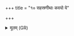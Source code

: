 +++
title = "१० सहस्रणीथाः कवयो ये"

+++
<details><summary>मूलम् (GR)</summary>

सहस्रणीथाः कवयो  
ये गोपायन्ति सूर्यम् ।  
ऋषीन् तपस्वतो यम  
तपोजाꣳ अपि गच्छतात् ॥
</details>